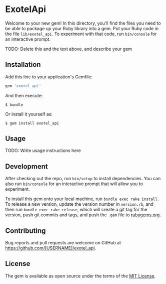 # ExotelApi

Welcome to your new gem! In this directory, you'll find the files you need to be able to package up your Ruby library into a gem. Put your Ruby code in the file `lib/exotel_api`. To experiment with that code, run `bin/console` for an interactive prompt.

TODO: Delete this and the text above, and describe your gem

## Installation

Add this line to your application's Gemfile:

```ruby
gem 'exotel_api'
```

And then execute:

    $ bundle

Or install it yourself as:

    $ gem install exotel_api

## Usage

TODO: Write usage instructions here

## Development

After checking out the repo, run `bin/setup` to install dependencies. You can also run `bin/console` for an interactive prompt that will allow you to experiment.

To install this gem onto your local machine, run `bundle exec rake install`. To release a new version, update the version number in `version.rb`, and then run `bundle exec rake release`, which will create a git tag for the version, push git commits and tags, and push the `.gem` file to [rubygems.org](https://rubygems.org).

## Contributing

Bug reports and pull requests are welcome on GitHub at https://github.com/[USERNAME]/exotel_api.


## License

The gem is available as open source under the terms of the [MIT License](http://opensource.org/licenses/MIT).

